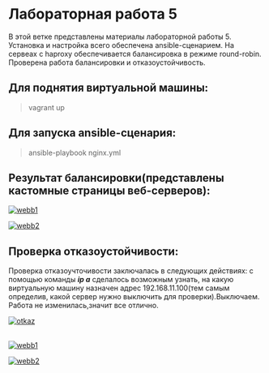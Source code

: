 # Лабораторная работа 5
В этой ветке представлены материалы лабораторной работы 5. Установка и настройка всего обеспечена ansible-сценарием. На сервеах с haproxy обеспечивается балансировка в режиме round-robin. Проверена работа балансировки и отказоустойчивость.

## Для поднятия виртуальной машины:
>vagrant up

## Для запуска ansible-сценария:
>ansible-playbook nginx.yml

## Результат балансировки(представлены кастомные страницы веб-серверов):
<a href="https://ibb.co/jzfmnZR"><img src="https://i.ibb.co/NrC5cnS/webb1.jpg" alt="webb1" border="0"></a>

<a href="https://ibb.co/c2TCCM8"><img src="https://i.ibb.co/vLzQQgd/webb2.jpg" alt="webb2" border="0"></a>

## Проверка отказоустойчивости:
Проверка отказоучточивости заключалась в следующих действиях: c помощью команды ***ip a*** сделалось возможным узнать, на какую виртуальную машину назначен адрес 192.168.11.100(тем самым определив, какой сервер нужно выключить для проверки).Выключаем. Работа не изменилась,значит все отлично.

<a href="https://ibb.co/FX0vjgB"><img src="https://i.ibb.co/1MdVw89/otkaz.jpg" alt="otkaz" border="0"></a><br /><a target='_blank' href='https://imgbb.com/'></a><br />

<a href="https://ibb.co/jzfmnZR"><img src="https://i.ibb.co/NrC5cnS/webb1.jpg" alt="webb1" border="0"></a>

<a href="https://ibb.co/c2TCCM8"><img src="https://i.ibb.co/vLzQQgd/webb2.jpg" alt="webb2" border="0"></a>





